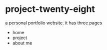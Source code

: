 # project-twenty-eight

a personal portfolio website. it has three pages

- home
- project
- about me

